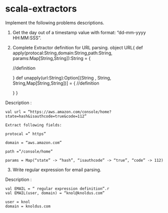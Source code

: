 # scala-extractors

Implement the following problems descriptions.

1. Get the day out of a timestamp value with format: “dd-mm-yyyy HH:MM:SSS”.

2. Complete Extractor definition for URL parsing.
	object URL{
	def apply(protocal:String,domain:String,path:String,
	params:Map[String,String]):String = {

	//definition

	}
	def unapply(url:String):Option[(String , String,
	String,Map[String,String])] = {
	//definition

	}
	}

Description :

	val url = “https://aws.amazon.com/console/home?state=hash&isauthcode=true&code=112”

	Extract following fields:
	
	protocal =” https”
	
	domain = “aws.amazon.com”

	path =”/console/home”

	params = Map(“state” -> “hash”, “isauthcode” -> “true”, “code” -> 112)

3. Write regular expression for email parsing.

Description :

	val EMAIL = “ regular expression definition”.r
	val EMAIL(user, domain) = “knol@knoldus.com”

	user = knol
	domain = knoldus.com
